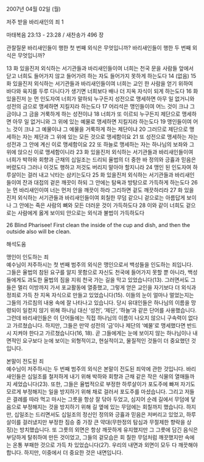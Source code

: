 2007년 04월 02일 (월)

저주 받을 바리새인의 죄 1



마태복음 23:13 - 23:28 / 새찬송가 496 장


관찰질문
바리새인들이 행한 첫 번째 외식은 무엇입니까? 
바리새인들이 행한 두 번째 외식은 무엇입니까?

13 화 있을진저 외식하는 서기관들과 바리새인들이여 너희는 천국 문을 사람들 앞에서 닫고 너희도 들어가지 않고 들어가려 하는 자도 들어가지 못하게 하는도다 14 (없음) 15 화 있을진저 외식하는 서기관들과 바리새인들이여 너희는 교인 한 사람을 얻기 위하여 바다와 육지를 두루 다니다가 생기면 너희보다 배나 더 지옥 자식이 되게 하는도다 16 화 있을진저 눈 먼 인도자여 너희가 말하되 누구든지 성전으로 맹세하면 아무 일 없거니와 성전의 금으로 맹세하면 지킬지라 하는도다 17 어리석은 맹인들이여 어느 것이 크냐 그 금이냐 그 금을 거룩하게 하는 성전이냐 18 너희가 또 이르되 누구든지 제단으로 맹세하면 아무 일 없거니와 그 위에 있는 예물로 맹세하면 지킬지라 하는도다 19 맹인들이여 어느 것이 크냐 그 예물이냐 그 예물을 거룩하게 하는 제단이냐 20 그러므로 제단으로 맹세하는 자는 제단과 그 위에 있는 모든 것으로 맹세함이요 21 또 성전으로 맹세하는 자는 성전과 그 안에 계신 이로 맹세함이요 22 또 하늘로 맹세하는 자는 하나님의 보좌와 그 위에 앉으신 이로 맹세함이니라 23 화 있을진저 외식하는 서기관들과 바리새인들이여 너희가 박하와 회향과 근채의 십일조는 드리되 율법의 더 중한 바 정의와 긍휼과 믿음은 버렸도다 그러나 이것도 행하고 저것도 버리지 말아야 할지니라 24 맹인 된 인도자여 하루살이는 걸러 내고 낙타는 삼키는도다 25 화 있을진저 외식하는 서기관들과 바리새인들이여 잔과 대접의 겉은 깨끗이 하되 그 안에는 탐욕과 방탕으로 가득하게 하는도다 26 눈 먼 바리새인이여 너는 먼저 안을 깨끗이 하라 그리하면 겉도 깨끗하리라 27 화 있을진저 외식하는 서기관들과 바리새인들이여 회칠한 무덤 같으니 겉으로는 아름답게 보이나 그 안에는 죽은 사람의 뼈와 모든 더러운 것이 가득하도다 28 이와 같이 너희도 겉으로는 사람에게 옳게 보이되 안으로는 외식과 불법이 가득하도다  

26 Blind Pharisee! First clean the inside of the cup and dish, and then the outside also will be clean.

해석도움





맹인이 인도하는 죄  
예수님이 저주하시는 첫 번째 범주의 외식은 맹인으로서 백성들을 인도하는 죄입니다. 그들은 율법의 참된 요구를 알지 못함으로 자신도 천국에 들어가지 못할 뿐 아니라, 백성들에게도 과도한 율법의 짐을 지워 천국 가는 길을 막고 있었습니다(13). 그러면서도 그들은 멀리 이방까지 가서 포교활동에 열중했고, 그렇게 얻은 교인을 자기보다 더 외식과 정죄로 가득 찬 지옥 자식으로 만들고 있었습니다(15). 이들의 눈이 얼마나 멀었는지는 그들의 가르침의 내용 속에 잘 나타나고 있습니다. 당시 유대인들은 하나님의 이름을 망령되이 일컫지 않기 위해 하나님 대신 ‘성전’, ‘제단’, ‘하늘’과 같은 단어를 사용했습니다. 그런데 바리새인들은 이 단어들에는 직접 하나님의 이름이 나오지 않으니 구속력이 없다고 가르쳤습니다. 하지만, 그들은 만약 성전의 ‘금’이나 제단의 ‘예물’로 맹세했다면 반드시 지켜야 한다고 가르쳤습니다(16, 18). 곧 그들에게는 눈에 보이지 않는 하나님이나 내면적인 요구보다 눈에 보이는 외형적이고, 현실적이고, 물질적인 것들이 더 중요했던 것입니다.  

본말이 전도된 죄  
예수님이 저주하시는 두 번째 범주의 외식은 본말이 전도된 죄악에 관한 것입니다. 바리새인들은 십일조를 철저하게 내기 위해 박하와 회향과 근채 같은 작은 식물의 열매들까지 세었습니다(23). 또한, 그들은 율법적으로 부정한 하루살이가 포도주에 빠져 자기도 모르게 부정해지는 일을 방지하기 위해 채로 걸러서 포도주를 마셨습니다. 그리고 저들은 결례를 따라 먹고 마시는 그릇을 항상 잘 닦아 두었고, 심지어 순례 길에서 무덤에 닿음으로 부정해지는 것을 방지하기 위해 길 옆에 있는 무덤에는 회칠까지 했습니다. 하지만, 십일조는 드리면서도 십일조의 정신인 정의와 긍휼과 믿음은 저버리고 있었고, 하루살이를 걸러냈지만 부정한 짐승 중 가장 큰 약대(무한정의 탐심과 무절제한 향락을 상징)는 방치했습니다. 또 그릇의 외면은 항상 깨끗하게 유지했지만 그 그릇에 담긴 음식은 부당하게 탈취하여 만든 것이었고, 그들의 겉모습은 회 칠한 무덤처럼 깨끗했지만 속에는 온통 부패한 것으로 가득 차 있었습니다(27). 우리의 내면과 외면이 모두 다 깨끗해야 합니다. 하지만, 이중에서 더 중요한 것은 내면입니다.